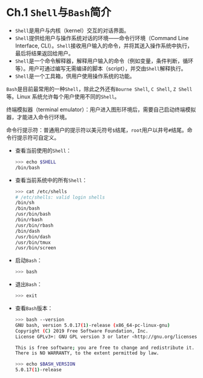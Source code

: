 # Ch.1 `Shell`与`Bash`简介

- `Shell`是用户与内核（kernel）交互的对话界面。
- `Shell`提供给用户与操作系统对话的环境——命令行环境（Command Line Interface, CLI）。`Shell`接收用户输入的命令，并将其送入操作系统中执行，最后将结果返回给用户。
- `Shell`是一个命令解释器，解释用户输入的命令（例如变量，条件判断，循环等）。用户可通过编写无需编译的脚本（script），并交由`Shell`解释执行。
- `Shell`是一个工具箱，供用户使用操作系统的功能。

`Bash`是目前最常用的一种`Shell`，除此之外还有`Bourne Shell`, `C Shell`, `Z Shell`等。Linux 系统允许每个用户使用不同的`Shell`。

终端模拟器（terminal emulator）：用户进入图形环境后，需要自己启动终端模拟器，才能进入命令行环境。

命令行提示符：普通用户的提示符以美元符号`$`结尾，`root`用户以井号`#`结尾。命令行提示符可自定义。

- 查看当前使用的`Shell`：

  ```bash
  >>> echo $SHELL
  /bin/bash
  ```

- 查看当前系统中的所有`Shell`：

  ```bash
  >>> cat /etc/shells
  # /etc/shells: valid login shells
  /bin/sh
  /bin/bash
  /usr/bin/bash
  /bin/rbash
  /usr/bin/rbash
  /bin/dash
  /usr/bin/dash
  /usr/bin/tmux
  /usr/bin/screen
  ```

- 启动`Bash`：

  ```bash
  >>> bash
  ```

- 退出`Bash`：

  ```bash
  >>> exit
  ```

- 查看`Bash`版本：

  ```bash
  >>> bash --version
  GNU bash, version 5.0.17(1)-release (x86_64-pc-linux-gnu)
  Copyright (C) 2019 Free Software Foundation, Inc.
  License GPLv3+: GNU GPL version 3 or later <http://gnu.org/licenses/gpl.html>
  
  This is free software; you are free to change and redistribute it.
  There is NO WARRANTY, to the extent permitted by law.
  
  >>> echo $BASH_VERSION
  5.0.17(1)-release
  ```
